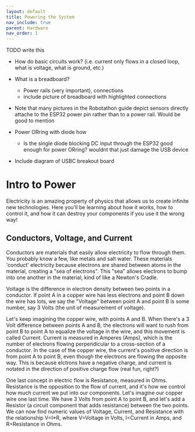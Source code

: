 ```yaml
---
layout: default
title: Powering the System
nav_include: true
parent: Hardware
nav_order: 1
---
```


TODO write this


- How do basic circuits work? (i.e. current only flows in a closed loop, what is voltage, what is ground, etc.)
- What is a breadboard?
  - Power rails (very important), connections
  - include picture of breadboard with highlighted connections
- Note that many pictures in the Robotathon guide depict sensors directly attache to the ESP32 power pin rather than to a power rail. Would be good to mention
- Power ORring with diode how
  - Is the single diode blocking DC input through the ESP32 good enough for power ORring? wouldnt that just damage the USB device
 
- Include diagram of USBC breakout board

# Intro to Power

Electricity is an amazing property of physics that allows us to create infinite new technologies. Here you'll be learning about how it works, how to control it, and how it can destroy your components if you use it the wrong way!

## Conductors, Voltage, and Current

Conductors are materials that easily allow electricity to flow through them. You probably know a few, like metals and salt water. These materials 'conduct' electricity because electrons are shared between atoms in the material, creating a "sea of electrons". This "sea" allows electrons to bump into one another in the material, kind of like a Newton's Cradle.

Voltage is the difference in electron density between two points in a conductor. If point A in a copper wire has less electrons and point B down the wire has lots, we say the "Voltage" between point A and point B is some number, say 3 Volts (the unit of measurement of voltage). 

Let's keep imagining the copper wire, with points A and B. When there's a 3 Volt difference between points A and B, the electrons will want to rush from point B to point A to equalize the voltage in the wire, and this movement is called Current. Current is measured in Amperes (Amps), which is the number of electrons flowing perpendicular to a cross-section of a conductor. In the case of the copper wire, the current's positive direction is from point A to point B, even though the electrons are flowing the opposite way. This is because elctrons have a negative charge, and current is notated in the direction of positive charge flow (real fun, right?)

One last concept in electric flow is Resistance, measured in Ohms. Resistance is the opposition to the flow of current, and it's how we control how much current we put into our components. Let's imagine our copper wire one last time. We have 3 Volts from point A to point B, and let's add a Resistor (a circuit component that adds resistance) between the two points. We can now find numeric values of Voltage, Current, and Resistance with the relationship V=I*R, where V=Voltage in Volts, I=Current in Amps, and R=Resistance in Ohms.